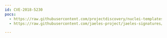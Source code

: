 ```yaml
---
id: CVE-2018-5230
pocs:
  - https://raw.githubusercontent.com/projectdiscovery/nuclei-templates/master/cves/2018/CVE-2018-5230.yaml
  - https://raw.githubusercontent.com/jaeles-project/jaeles-signatures/master/cves/atlassian-confluence-xss-cve-2018-5230.yaml

---
```

